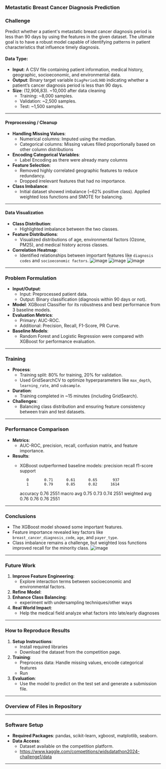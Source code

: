 ### Metastatic Breast Cancer Diagnosis Prediction

### Challenge
Predict whether a patient's metastatic breast cancer diagnosis period is less than 90 days by using the features in the given dataset. The ultimate goal is to have a robust model capable of identifying patterns in patient characteristics that influence timely diagnosis.

#### **Data Type:**
- **Input**: A CSV file containing patient information, medical history, geographic, socioeconomic, and environmental data. 
- **Output**: Binary target variable `DiagPeriodL90D` indicating whether a patient’s cancer diagnosis period is less than 90 days.
- **Size**: (12,906,83). ~10,000 after data cleaning
  - Training: ~8,000 samples.
  - Validation: ~2,500 samples.
  - Test: ~1,500 samples.

---

#### **Preprocessing / Cleanup**
- **Handling Missing Values**:
  - Numerical columns: Imputed using the median.
  - Categorical columns: Missing values filled proportionally based on other column distributions 
- **Encoding Categorical Variables**:
  - Label Encoding as there were already many columns
- **Feature Selection**:
  - Removed highly correlated geographic features to reduce redundancy.
  - Dropped irrelevant features that had no importance.
- **Class Imbalance**:
  - Initial dataset showed imbalance (~62% positive class). Applied weighted loss functions and SMOTE for balancing.

---

#### **Data Visualization**
- **Class Distribution**:
  - Highlighted imbalance between the two classes.
- **Feature Distributions**:
  - Visualized distributions of age, environmental factors (Ozone, PM25), and medical history across classes.
- **Correlation Heatmap**:
  - Identified relationships between important features like `diagnosis codes` and `socioeconomic factors`.
![image](https://github.com/user-attachments/assets/940f61b6-745c-468b-85d9-b957b7461033)
![image](https://github.com/user-attachments/assets/1164ab14-513c-4dbb-8fb1-d720a6965b74)
![image](https://github.com/user-attachments/assets/430a485e-dd67-47cc-9c2c-c07e3f65134f)


---

### **Problem Formulation**

- **Input/Output**:
  - Input: Preprocessed patient data.
  - Output: Binary classification (diagnosis within 90 days or not).
- **Model**: XGBoost Classifier for its robustness and best performance from 3 baseline models.
- **Evaluation Metrics**:
  - Primary: AUC-ROC.
  - Additional: Precision, Recall, F1-Score, PR Curve.
- **Baseline Models**:
  - Random Forest and Logistic Regression were compared with XGBoost for performance evaluation.

---

### **Training**

- **Process**:
  - Training split: 80% for training, 20% for validation.
  - Used GridSearchCV to optimize hyperparameters like `max_depth`, `learning_rate`, and `subsample`.
- **Duration**:
  - Training completed in ~15 minutes (including GridSearch).
- **Challenges**:
  - Balancing class distribution and ensuring feature consistency between train and test datasets.

---

### **Performance Comparison**

- **Metrics**:
  - AUC-ROC, precision, recall, confusion matrix, and feature importance.
- **Results**:
  - XGBoost outperformed baseline models:
    precision    recall  f1-score   support

           0       0.71      0.61      0.65       937
           1       0.79      0.85      0.82      1614

    accuracy                           0.76      2551
   macro avg       0.75      0.73      0.74      2551
weighted avg       0.76      0.76      0.76      2551

---

### **Conclusions**

- The XGBoost model showed some important features.
- Feature importance revealed key factors like `breast_cancer_diagnosis_code`, `age`, and `payer_type`.
- Class imbalance remains a challenge, but weighted loss functions improved recall for the minority class.
![image](https://github.com/user-attachments/assets/5efb1956-8ef8-4847-9cf2-c4fe1806f917)

---

### **Future Work**

1. **Improve Feature Engineering**:
   - Explore interaction terms between socioeconomic and environmental factors.
2. **Refine Model**:
3. **Enhance Class Balancing**:
   - experiment with undersampling techniques/other ways
4. **Real World Impact**:
    - Help the medical field analyze what factors into late/early diagnoses

---

### **How to Reproduce Results**

1. **Setup Instructions**:
   - Install required libraries
   - Download the dataset from the competition page.
2. **Training**:
   - Preprocess data: Handle missing values, encode categorical features
   - Run 
3. **Evaluation**:
   - Use the model to predict on the test set and generate a submission file.

---

### **Overview of Files in Repository**



---

### **Software Setup**

- **Required Packages**: pandas, scikit-learn, xgboost, matplotlib, seaborn.
- **Data Access**:
  - Dataset available on the competition platform.
  - https://www.kaggle.com/competitions/widsdatathon2024-challenge1/data

---

